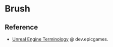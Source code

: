 # Brush

## Reference

- [Unreal Engine Terminology](https://dev.epicgames.com/documentation/en-us/unreal-engine/unreal-engine-terminology) @ dev.epicgames.